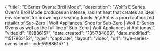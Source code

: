 {
    "title": "E Series Ovens: Broil Mode",
    "description": "Wolf's E Series Oven's Broil Mode produces an intense, radiant heat that creates an ideal environment for browning or searing foods. \n\nAbt is a proud authorized retailer of Sub-Zero | Wolf Appliances. Shop for Sub-Zero | Wolf E-Series Ovens as well as the full line of Sub-Zero | Wolf Appliances at Abt today!",
    "videoid": "69886157",
    "date_created": "1351784803",
    "date_modified": "1517962152",
    "type": "captivate",
    "layout": "video",
    "url": "\/v\/e-series-ovens-broil-mode\/69886157"
}